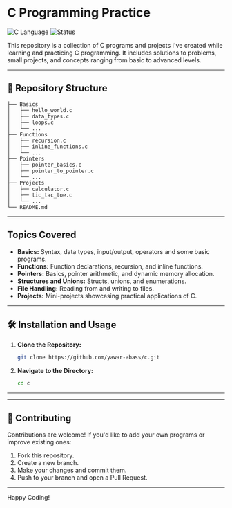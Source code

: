 # C Programming Practice

![C Language](https://img.shields.io/badge/Language-C-blue) ![Status](https://img.shields.io/badge/Status-Active-success)

This repository is a collection of C programs and projects I've created while learning and practicing C programming. It includes solutions to problems, small projects, and concepts ranging from basic to advanced levels.

---

## 📁 Repository Structure

```
├── Basics
│   ├── hello_world.c
│   ├── data_types.c
│   ├── loops.c
│   └── ...
├── Functions
│   ├── recursion.c
│   ├── inline_functions.c
│   └── ...
├── Pointers
│   ├── pointer_basics.c
│   ├── pointer_to_pointer.c
│   └── ...
├── Projects
│   ├── calculator.c
│   ├── tic_tac_toe.c
│   └── ...
└── README.md
```

---

## Topics Covered

- **Basics:** Syntax, data types, input/output, operators and some basic programs.
- **Functions:** Function declarations, recursion, and inline functions.
- **Pointers:** Basics, pointer arithmetic, and dynamic memory allocation.
- **Structures and Unions:** Structs, unions, and enumerations.
- **File Handling:** Reading from and writing to files.
- **Projects:** Mini-projects showcasing practical applications of C.

---

## 🛠 Installation and Usage

1. **Clone the Repository:**

   ```bash
   git clone https://github.com/yawar-abass/c.git
   ```

2. **Navigate to the Directory:**

   ```bash
   cd c
   ```

---

---

## 🤝 Contributing

Contributions are welcome! If you'd like to add your own programs or improve existing ones:

1. Fork this repository.
2. Create a new branch.
3. Make your changes and commit them.
4. Push to your branch and open a Pull Request.

---

Happy Coding!
